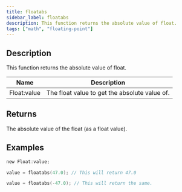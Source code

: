 ```yaml
---
title: floatabs
sidebar_label: floatabs
description: This function returns the absolute value of float.
tags: ["math", "floating-point"]
---
```


<LowercaseNote />

## Description

This function returns the absolute value of float.

| Name        | Description                                   |
| ----------- | --------------------------------------------- |
| Float:value | The float value to get the absolute value of. |

## Returns

The absolute value of the float (as a float value).

## Examples

```c
new Float:value;

value = floatabs(47.0); // This will return 47.0

value = floatabs(-47.0); // This will return the same.
```
